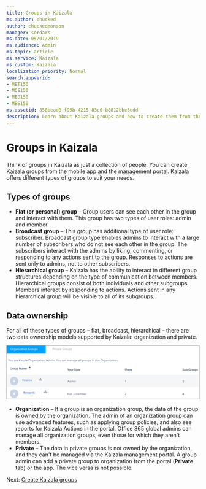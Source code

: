 ```yaml
---
title: Groups in Kaizala
ms.author: chucked
author: chuckedmonson
manager: serdars
ms.date: 05/01/2019
ms.audience: Admin
ms.topic: article
ms.service: Kaizala
ms.custom: Kaizala
localization_priority: Normal
search.appverid:
- MET150
- MOE150
- MED150
- MBS150
ms.assetid: 858bead0-f99b-4215-83c6-b8812bbe3edd
description: Learn about Kaizala groups and how to create them from the mobile app and the management portal.
---
```


# Groups in Kaizala

Think of groups in Kaizala as just a collection of people. You can create Kaizala groups from the mobile app and the management portal. Kaizala offers different types of groups to suit your needs.

## Types of groups

- **Flat (or personal) group** – Group users can see each other in the group and interact with them. This group has two types of user roles: admin and member.
- **Broadcast group** – This group has additional type of user role: subscriber. Broadcast group type enables admins to interact with a large number of subscribers who do not see each other in the group. The subscribers interact with the admins by liking, commenting, or responding to any actions sent to the group. Responses to actions are sent only to admins, not to other subscribers.
- **Hierarchical group** – Kaizala has the ability to interact in different group structures depending on the type of communication between members. Hierarchical groups consist of both individuals and other subgroups. Members interact by responding to actions. Actions sent in any hierarchical group will be visible to all of its subgroups.

## Data ownership

For all of these types of groups – flat, broadcast, hierarchical – there are two data ownership models supported by Kaizala: organization and private.

![Kaizala organization groups view](media/c05e9bd2-05cb-4178-a44a-053e01db36bc.png)

- **Organization** – If a group is an organization group, the data of the group is owned by the organization. The admin of an organization group can use advanced features, such as applying group policies, and also see reports for Kaizala Actions in the portal. Office 365 global admins can manage all organization groups, even those for which they aren't members.
- **Private** – The data in private groups is not owned by the organization, and they can't be managed via the Kaizala management portal. A group admin can add a private group to organization from the portal (**Private** tab) or the app. The vice versa is not possible.

Next: [Create Kaizala groups](create-kaizala-groups.md)
  

